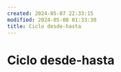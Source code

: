 ```yaml
---
created: 2024-05-07 22:33:15
modified: 2024-05-08 01:33:30
title: Ciclo desde-hasta
---
```


# Ciclo desde-hasta
